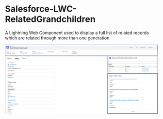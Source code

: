 # Salesforce-LWC-RelatedGrandchildren
A Lightning Web Component used to display a full list of related records which are related through more than one generation

![screenshot](/readme_images/screenshot.png?raw=true)
